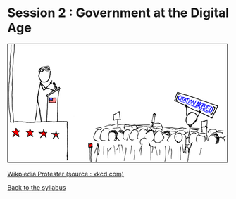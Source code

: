 
# [](#header-1)Session 2 : Government at the Digital Age

![](img/wikipedian_protester.png)

[Wikpiedia Protester (source : xkcd.com)](http://xkcd.com/285/)

[Back to the syllabus](https://plrolle.github.io/digitalmediasociety/)
